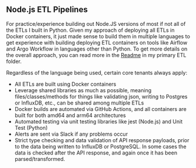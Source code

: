 ## Node.js ETL Pipelines

For practice/experience building out Node.JS versions of most if not all of the ETLs I built in Python. Given my approach of deploying all ETLs in Docker containers, it just made sense to build them in multiple languages to get experience with building deploying ETL containers on tools like Airflow and Argo Workflow in languages other than Python. To get more details on the overall approach, you can read more in the [Readme](https://github.com/MarkhamLee/finance-productivity-iot-informational-weather-dashboard/tree/main/etl_pipelines) in my primary ETL folder. 

Regardless of the language being used, certain core tenants always apply:

* All ETLs are built using Docker containers
* Leverage shared libraries as much as possible, meaning files/classes/methods for things like validating json, writing to Postgres or InfluxDB, etc., can be shared among multiple ETLs 
* Docker builds are automated via GitHub Actions, and all containers are built for both amd64 and arm64 architectures
* Automated testing via unit testing libraries like jest (Node.js) and Unit Test (Python)
* Alerts are sent via Slack if any problems occur 
* Strict type checking and data validation of API response payloads, prior to the data being written to InfluxDB or PostgreSQL. In some cases the data is checked after the API response, and again once it has been parsed/transformed. 